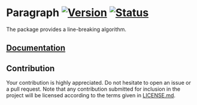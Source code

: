 # Paragraph [![Version][version-img]][version-url] [![Status][status-img]][status-url]

The package provides a line-breaking algorithm.

## [Documentation][documentation]

## Contribution

Your contribution is highly appreciated. Do not hesitate to open an issue or a
pull request. Note that any contribution submitted for inclusion in the project
will be licensed according to the terms given in [LICENSE.md](LICENSE.md).

[documentation]: https://docs.rs/paragraph
[status-img]: https://travis-ci.org/bodoni/paragraph.svg?branch=master
[status-url]: https://travis-ci.org/bodoni/paragraph
[version-img]: https://img.shields.io/crates/v/paragraph.svg
[version-url]: https://crates.io/crates/paragraph
